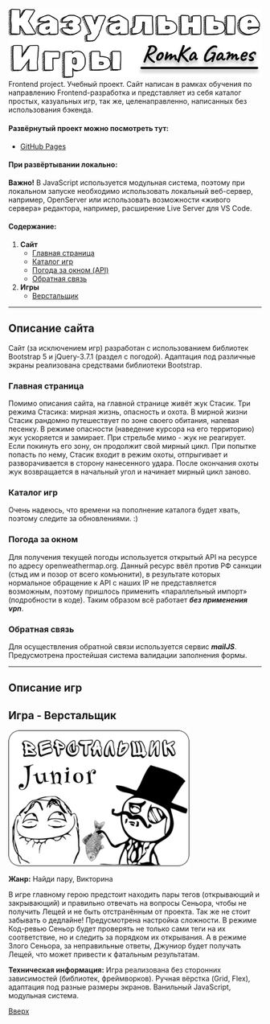 <a id="top-page"></a>

![Сайт - "Казуальные игры"](img/websiteName.svg)
 Frontend project. Учебный проект. Сайт написан в рамках обучения по направлению Frontend-разработка и представляет из себя каталог простых, казуальных игр, так же, целенаправленно, написанных без использования бэкенда. 

#### Развёрнутый проект можно посмотреть тут:
- [GitHub Pages](https://rommcl.github.io/CasualGamesRomMcl/)

#### При развёртывании локально:
**Важно!** В JavaScript используется модульная система, поэтому при локальном запуске необходимо использовать локальный веб-сервер, например, OpenServer или использовать возможности «живого сервера» редактора, например, расширение Live Server для VS Code.

#### Содержание:
1. **Сайт**
    - [Главная страница](#page-main)
    - [Каталог игр](#page-catalog)
    - [Погода за окном (API)](#page-weather)
    - [Обратная связь](#page-feedback)
2. **Игры**
    - [Верстальщик](#game-layoutDesigner)

---

## Описание сайта
Сайт (за исключением игр) разработан с использованием библиотек Bootstrap 5 и jQuery-3.7.1 (раздел с погодой).
Адаптация под различные экраны реализована средствами библиотеки Bootstrap.


<a id="page-main"></a>

### Главная страница
Помимо описания сайта, на главной странице живёт жук Стасик. Три режима Стасика: мирная жизнь, опасность и охота. В мирной жизни Стасик рандомно путешествует по зоне своего обитания, напевая песенку. В режиме опасности (наведение курсора на его территорию) жук ускоряется и замирает. При стрельбе мимо - жук не реагирует. Если покинуть его зону, он продолжит свой мирный цикл. При попытке попасть по нему, Стасик входит в режим охоты, отпрыгивает и разворачивается в сторону нанесенного удара. После окончания охоты жук возвращается в начальный угол и начинает мирный цикл заново.

<a id="page-catalog"></a>

### Каталог игр
Очень надеюсь, что времени на пополнение каталога будет хвать, поэтому следите за обновлениями. :)

<a id="page-weather"></a>

### Погода за окном
Для получения текущей погоды используется открытый API на ресурсе по адресу openweathermap.org.  Данный ресурс ввёл против РФ санкции (стыд им и позор от всего комьюнити), в результате которых нормальное обращение к API с наших IP не представляется возможным, поэтому пришлось применить «параллельный импорт» (подробности в коде). Таким образом всё работает ***без применения vpn***.

<a id="page-feedback"></a>

### Обратная связь
Для осуществления обратной связи используется сервис ***mailJS***. Предусмотрена простейшая система валидации заполнения формы.

---

## Описание игр

<a id="game-layoutDesigner"></a>

## Игра - Верстальщик

<img src="games/img/layoutDesigner/catalogImg.png" width="360">

**Жанр:** Найди пару, Викторина

В игре главному герою предстоит находить пары тегов (открывающий и закрывающий) и правильно отвечать на вопросы Сеньора, чтобы не получить Лещей и не быть отстранённым от проекта. Так же не стоит забывать о дедлайне! Предусмотрена настройка сложности. В режиме Код-ревью Сеньор будет проверять не только сами теги на их соответствие, но и следить за порядком их открывания. А в режиме Злого Сеньора, за неправильные ответы, Джуниор будет получать Лещей, что может привести к фатальным результатам.

**Техническая информация:**
Игра реализована без сторонних зависимостей (библиотек, фреймворков). Ручная вёрстка (Grid, Flex), адаптация под разные размеры экранов. Ванильный JavaScript, модульная система.




[Вверх](#top-page)